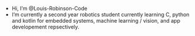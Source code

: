 - Hi, I’m @Louis-Robinson-Code
- I’m currently a second year robotics student currently learning C, python and kotlin for embedded systems, machine learning / vision, and app developement repsectively.


<!---
Louis-Robinson-Code/Louis-Robinson-Code is a ✨ special ✨ repository because its `README.md` (this file) appears on your GitHub profile.
You can click the Preview link to take a look at your changes.
--->
